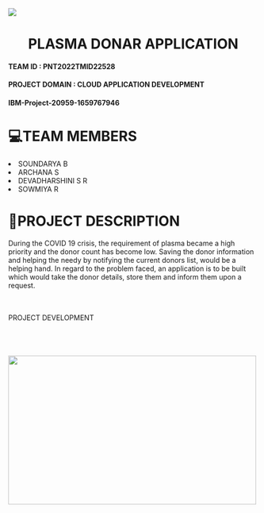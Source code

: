 
<img src="https://static.vecteezy.com/system/resources/thumbnails/011/498/514/small/donate-plasma-medical-analysis-stack-of-books-flat-illustration-vector.jpg">

<h1><center> PLASMA DONAR APPLICATION<br></center></h1>

<h4>TEAM ID : PNT2022TMID22528<br></h4>

<h4>PROJECT DOMAIN : CLOUD APPLICATION DEVELOPMENT<br></h4>

<h4> IBM-Project-20959-1659767946<br></h4>

<h1>💻TEAM MEMBERS </h1>
<li> SOUNDARYA B</li> 
<li> ARCHANA S </li>
<li> DEVADHARSHINI S R</li>
<li> SOWMIYA R </li>

<h1>📝PROJECT DESCRIPTION</h1> 

During the COVID 19 crisis, the requirement of plasma became a high priority and the donor count has become low. Saving the donor information and helping the needy by notifying the current donors list, would be a helping hand. In regard to the problem faced, an application is to be built which would take the donor details, store them and inform them upon a request.
<br><br>
<br>



 PROJECT DEVELOPMENT  <br><br><br>
 <br>
 <br>
 <img src="https://media.tenor.com/ZrFooc6A9ysAAAAM/goodgoodgeneral-mental-health.gif" width="500" height="300">
 

